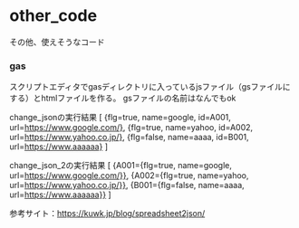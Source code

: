 # other_code
その他、使えそうなコード

### gas 
スクリプトエディタでgasディレクトリに入っているjsファイル（gsファイルにする）とhtmlファイルを作る。
gsファイルの名前はなんでもok

change_jsonの実行結果
    [
      {flg=true, name=google, id=A001, url=https://www.google.com/},
      {flg=true, name=yahoo, id=A002, url=https://www.yahoo.co.jp/},
      {flg=false, name=aaaa, id=B001, url=https://www.aaaaaa}
    ]

change_json_2の実行結果
    [
      {A001={flg=true, name=google, url=https://www.google.com/}},
      {A002={flg=true, name=yahoo, url=https://www.yahoo.co.jp/}},
      {B001={flg=false, name=aaaa, url=https://www.aaaaaa}}
    ]

参考サイト：https://kuwk.jp/blog/spreadsheet2json/


